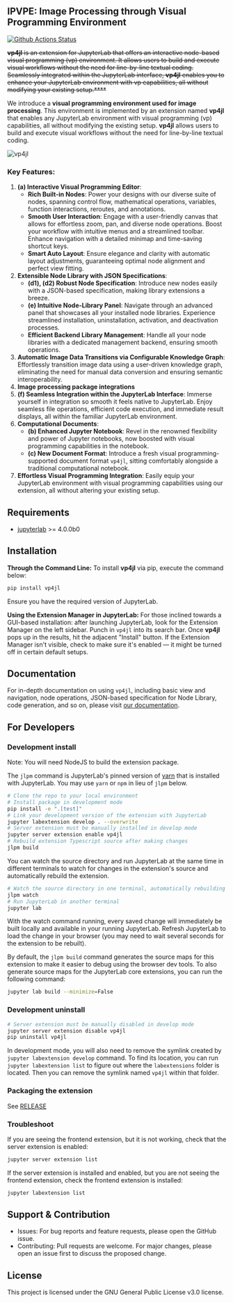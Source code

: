 ## IPVPE: Image Processing through Visual Programming Environment

[![Github Actions Status](https://github.com/Max-ChenFei/VisualProgramming4JupyterLab/workflows/Build/badge.svg)](https://github.com/Max-ChenFei/VisualProgramming4JupyterLab/actions/workflows/build.yml)

~~**vp4jl** is an extension for JupyterLab that offers an interactive node-based visual programming (vp) environment. It allows users to build and execute visual workflows without the need for line-by-line textual coding. Seamlessly integrated within the JupyterLab interface, **vp4jl** enables you to enhance your JupyterLab environment with vp capabilities, all without modifying your existing setup.\*\*\*\*~~

We introduce a **visual programming environment used for image processing**. This environment is implemented by an extension named **vp4jl** that enables any JupyterLab environment with visual programming (vp) capabilities, all without modifying the existing setup. **vp4jl** allows users to build and execute visual workflows without the need for line-by-line textual coding.

![vp4jl](./doc/screenshots/vp4jl.jpg)

### Key Features:

1. **(a) Interactive Visual Programming Editor**:
   - **Rich Built-in Nodes**: Power your designs with our diverse suite of nodes, spanning control flow, mathematical operations, variables, function interactions, reroutes, and annotations.
   - **Smooth User Interaction**: Engage with a user-friendly canvas that allows for effortless zoom, pan, and diverse node operations. Boost your workflow with intuitive menus and a streamlined toolbar. Enhance navigation with a detailed minimap and time-saving shortcut keys.
   - **Smart Auto Layout**: Ensure elegance and clarity with automatic layout adjustments, guaranteeing optimal node alignment and perfect view fitting.
2. **Extensible Node Library with JSON Specifications**:
   - **(d1), (d2) Robust Node Specification**: Introduce new nodes easily with a JSON-based specification, making library extensions a breeze.
   - **(e) Intuitive Node-Library Panel**: Navigate through an advanced panel that showcases all your installed node libraries. Experience streamlined installation, uninstallation, activation, and deactivation processes.
   - **Efficient Backend Library Management**: Handle all your node libraries with a dedicated management backend, ensuring smooth operations.
3. **Automatic Image Data Transitions via Configurable Knowledge Graph**: Effortlessly transition image data using a user-driven knowledge graph, eliminating the need for manual data conversion and ensuring semantic interoperability.
4. **Image processing package integrations**
5. **(f) Seamless Integration within the JupyterLab Interface**: Immerse yourself in integration so smooth it feels native to JupyterLab. Enjoy seamless file operations, efficient code execution, and immediate result displays, all within the familiar JupyterLab environment.
6. **Computational Documents**:
   - **(b) Enhanced Jupyter Notebook**: Revel in the renowned flexibility and power of Jupyter notebooks, now boosted with visual programming capabilities in the notebook.
   - **(c) New Document Format**: Introduce a fresh visual programming-supported document format `vp4jl`, sitting comfortably alongside a traditional computational notebook.
7. **Effortless Visual Programming Integration**: Easily equip your JupyterLab environment with visual programming capabilities using our extension, all without altering your existing setup.

## Requirements

- [jupyterlab](https://github.com/jupyterlab/jupyterlab) >= 4.0.0b0

## Installation

**Through the Command Line:** To install **vp4jl** via pip, execute the command below:

```bash
pip install vp4jl
```

Ensure you have the required version of JupyterLab.

**Using the Extension Manager in JupyterLab:** For those inclined towards a GUI-based installation: after launching JupyterLab, look for the Extension Manager on the left sidebar. Punch in `vp4jl` into its search bar. Once **vp4jl** pops up in the results, hit the adjacent "Install" button. If the Extension Manager isn't visible, check to make sure it's enabled — it might be turned off in certain default setups.

## Documentation

For in-depth documentation on using `vp4jl`, including basic view and navigation, node operations, JSON-based specification for Node Library, code generation, and so on, please visit [our documentation](doc/Document.md).

## For Developers

### Development install

Note: You will need NodeJS to build the extension package.

The `jlpm` command is JupyterLab's pinned version of [yarn](https://yarnpkg.com/) that is installed with JupyterLab. You may use `yarn` or `npm` in lieu of `jlpm` below.

```bash
# Clone the repo to your local environment
# Install package in development mode
pip install -e ".[test]"
# Link your development version of the extension with JupyterLab
jupyter labextension develop . --overwrite
# Server extension must be manually installed in develop mode
jupyter server extension enable vp4jl
# Rebuild extension Typescript source after making changes
jlpm build
```

You can watch the source directory and run JupyterLab at the same time in different terminals to watch for changes in the extension's source and automatically rebuild the extension.

```bash
# Watch the source directory in one terminal, automatically rebuilding when needed
jlpm watch
# Run JupyterLab in another terminal
jupyter lab
```

With the watch command running, every saved change will immediately be built locally and available in your running JupyterLab. Refresh JupyterLab to load the change in your browser (you may need to wait several seconds for the extension to be rebuilt).

By default, the `jlpm build` command generates the source maps for this extension to make it easier to debug using the browser dev tools. To also generate source maps for the JupyterLab core extensions, you can run the following command:

```bash
jupyter lab build --minimize=False
```

### Development uninstall

```bash
# Server extension must be manually disabled in develop mode
jupyter server extension disable vp4jl
pip uninstall vp4jl
```

In development mode, you will also need to remove the symlink created by `jupyter labextension develop` command. To find its location, you can run `jupyter labextension list` to figure out where the `labextensions` folder is located. Then you can remove the symlink named `vp4jl` within that folder.

### Packaging the extension

See [RELEASE](RELEASE.md)

### Troubleshoot

If you are seeing the frontend extension, but it is not working, check
that the server extension is enabled:

```bash
jupyter server extension list
```

If the server extension is installed and enabled, but you are not seeing
the frontend extension, check the frontend extension is installed:

```bash
jupyter labextension list
```

## Support & Contribution

- Issues: For bug reports and feature requests, please open the GitHub issue.
- Contributing: Pull requests are welcome. For major changes, please open an issue first to discuss the proposed change.

## License

This project is licensed under the GNU General Public License v3.0 license.
